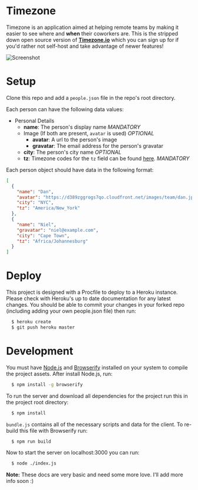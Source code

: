 # Timezone

Timezone is an application aimed at helping remote teams by making it easier
to see where and **when** their coworkers are. This is the stripped down open
source version of **[Timezone.io](http://timezone.io)** which you can sign
up for if you'd rather not self-host and take advantage of newer features!

![Screenshot](https://dl.dropboxusercontent.com/u/50627698/timezone-github.png)

# Setup

Clone this repo and add a `people.json` file in the repo's root directory.

Each person can have the following data values:

* Personal Details
  * **name**: The person's display name *MANDATORY*
  * Image (If both are present, `avatar` is used) *OPTIONAL*
    * **avatar**: A url to the person's image
    * **gravatar**: The email address for the person's gravatar
  * **city**: The person's city name *OPTIONAL*
  * **tz**: Timezone codes for the `tz` field can be found [here](http://momentjs.com/timezone/). *MANDATORY*

Each person object should have data in the following format:

```json
[
  {
    "name": "Dan",
    "avatar": "https://d389zggrogs7qo.cloudfront.net/images/team/dan.jpg",
    "city": "NYC",
    "tz": "America/New_York"
  },
  {
    "name": "Niel",
    "gravatar": "niel@example.com",
    "city": "Cape Town",
    "tz": "Africa/Johannesburg"
  }
]
```

# Deploy

This project is designed with a Procfile to deploy to a Heroku instance. Please
check with Heroku's up to date documentation for any latest changes. You should
be able to commit your changes in your forked repo (including adding your own
people.json file) then run:

```bash
  $ heroku create
  $ git push heroku master
```


# Development

You must have [Node.js](http://nodejs.org/) and [Browserify](http://browserify.org/)
installed on your system to compile the project assets. After install Node.js, run:

```bash
  $ npm install -g browserify
```

To run the server and download all dependencies for the project run this in the
project root directory:

```bash
  $ npm install
```

`bundle.js` contains all of the necessary scripts and data for the client.
To re-build this file with Browserify run:

```bash
  $ npm run build
```

Now to start the server on localhost:3000 you can run:

```bash
  $ node ./index.js
```

**Note:** These docs are very basic and need some more love. I'll add more info
soon  :)
